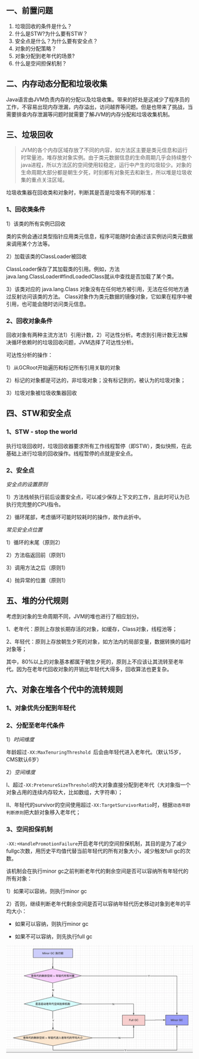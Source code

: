 <!-- date: 2020.06.11 09:42 -->
## 一、前置问题

1. 垃圾回收的条件是什么？
2. 什么是STW?为什么要有STW？
3. 安全点是什么？为什么要有安全点？
4. 对象的分配策略？
5. 对象分配到老年代的场景?
6. 什么是空间担保机制？
   
## 二、内存动态分配和垃圾收集
   
Java语言由JVM负责内存的分配以及垃圾收集。带来的好处是这减少了程序员的工作，不容易出现内存泄漏，内存溢出，访问越界等问题。但是也带来了挑战，当需要排查内存泄漏等问题时就需要了解JVM的内存分配和垃圾收集机制。
   
## 三、垃圾回收
   
> JVM的各个内存区域存放了不同的内容，如方法区主要是类元信息和运行时常量池，堆存放对象实例。由于类元数据信息的生命周期几乎会持续整个java进程，所以方法区的空间使用较稳定，运行中产生的垃圾较少。对象的生命周期大部分都是朝生夕死，时刻都有对象死去和新生，所以堆是垃圾收集的重点关注区域。

垃圾收集器在回收类和对象时，判断其是否是垃圾有不同的标准：

### 1、回收类条件

1）该类的所有实例已回收

类的实例会通过类型指针应用类元信息，程序可能随时会通过该实例访问类元数据来调用某个方法等。

2）加载该类的ClassLoader被回收

ClassLoader保存了其加载类的引用。例如，方法java.lang.ClassLoader#findLoadedClass就从中查找是否加载了某个类。

3）该类对应的 java.lang.Class 对象没有在任何地方被引用，无法在任何地方通过反射访问该类的方法。
Class对象作为类元数据的镜像对象，它如果在程序中被引用，也可能会随时访问类元信息。

### 2、回收对象条件

回收对象有两种主流方法1）引用计数，2）可达性分析。考虑到引用计数无法解决循环依赖时的垃圾回收问题，JVM选择了可达性分析。

可达性分析的操作：

1）从GCRoot开始遍历和标记所有引用关联的对象

2）标记的对象都是可达的，非垃圾对象；没有标记到的，被认为的垃圾对象；

3）垃圾对象被垃圾收集器回收

## 四、STW和安全点

### 1、STW - stop the world

执行垃圾回收时，垃圾回收器要求所有工作线程暂停（即STW），类似快照，在此基础上进行垃圾的回收操作。线程暂停的点就是安全点。

### 2、安全点

*安全点的设置原则*

1）方法栈帧执行前后设置安全点，可以减少保存上下文的工作，且此时可认为已执行完完整的CPU指令。

2）循环尾部，考虑循环可能时较耗时的操作，故作此折中。

*常见安全点位置*

1）循环的末尾（原则2）

2）方法临返回前（原则1）

3）调用方法之后（原则1）

4）抛异常的位置（原则1）

## 五、堆的分代规则

考虑到对象的生命周期不同，JVM的堆也进行了相应划分。

1、老年代：原则上存放长期存活的对象，如缓存，Class对象，线程池等；

2、年轻代：原则上存放朝生夕死的对象，如方法内的局部变量，数据转换的临时对象等；

其中，80%以上的对象基本都属于朝生夕死的，原则上不应该让其流转至老年代。因为在老年代回收对象的开销比年轻代大得多，回收算法也更复杂。

## 六、对象在堆各个代中的流转规则

### 1、对象优先分配到年轻代

### 2、分配至老年代条件

1）*时间维度*

年龄超过`-XX:MaxTenuringThreshold `后会由年轻代进入老年代。（默认15岁，CMS默认6岁）

2）*空间维度*

I、超过`-XX:PretenureSizeThreshold`的大对象直接分配到老年代（大对象指一个对象占用的连续内存较大，比如数组，大字符串）；

II、年轻代的survivor的空间使用超过`-XX:TargetSurvivorRatio`时，根据`动态年龄判断原则`把大龄对象移入老年代；

### 3、空间担保机制

`-XX:+HandlePromotionFailure`开启老年代的空间担保机制，其目的是为了减少fullgc次数，用历史平均值代替当前年轻代的所有对象大小，减少触发full gc的次数。

该机制会在执行minor gc之前判断老年代的剩余空间是否可以容纳所有年轻代的所有对象：

1）如果可以容纳，则执行minor gc

2）否则，继续判断老年代剩余空间是否可以容纳年轻代历史移动对象到老年的平均大小：

* 如果可以容纳，则执行minor gc

* 如果不可以容纳，则先执行full gc

<img title="" src="pic/1240-20210115023653058.png" alt="老年代空间担保机制" data-align="center" width="559">